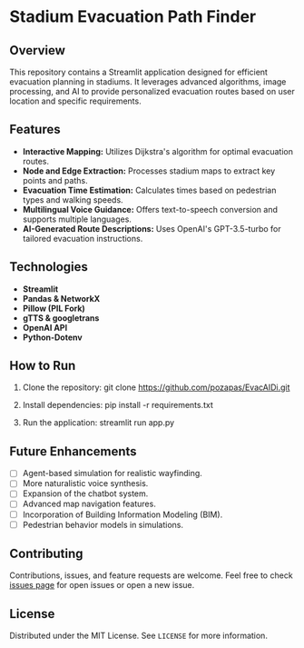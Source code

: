 # Stadium Evacuation Path Finder

## Overview
This repository contains a Streamlit application designed for efficient evacuation planning in stadiums. It leverages advanced algorithms, image processing, and AI to provide personalized evacuation routes based on user location and specific requirements.

## Features
- **Interactive Mapping:** Utilizes Dijkstra's algorithm for optimal evacuation routes.
- **Node and Edge Extraction:** Processes stadium maps to extract key points and paths.
- **Evacuation Time Estimation:** Calculates times based on pedestrian types and walking speeds.
- **Multilingual Voice Guidance:** Offers text-to-speech conversion and supports multiple languages.
- **AI-Generated Route Descriptions:** Uses OpenAI's GPT-3.5-turbo for tailored evacuation instructions.

## Technologies
- **Streamlit**
- **Pandas & NetworkX**
- **Pillow (PIL Fork)**
- **gTTS & googletrans**
- **OpenAI API**
- **Python-Dotenv**

## How to Run
1. Clone the repository:
git clone https://github.com/pozapas/EvacAIDi.git

2. Install dependencies:
pip install -r requirements.txt

3. Run the application:
streamlit run app.py

## Future Enhancements
- [ ] Agent-based simulation for realistic wayfinding.
- [ ] More naturalistic voice synthesis.
- [ ] Expansion of the chatbot system.
- [ ] Advanced map navigation features.
- [ ] Incorporation of Building Information Modeling (BIM).
- [ ] Pedestrian behavior models in simulations.

## Contributing
Contributions, issues, and feature requests are welcome. Feel free to check [issues page]([link-to-issues-page](https://github.com/pozapas/EvacAIDi/issues)) for open issues or open a new issue.

## License
Distributed under the MIT License. See `LICENSE` for more information.
